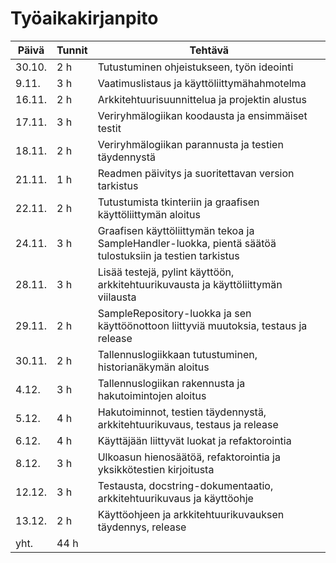 # Työaikakirjanpito

Päivä | Tunnit | Tehtävä
----- | ------ | -------
30.10. | 2 h | Tutustuminen ohjeistukseen, työn ideointi
9.11. | 3 h | Vaatimuslistaus ja käyttöliittymähahmotelma
16.11. | 2 h | Arkkitehtuurisuunnittelua ja projektin alustus
17.11. | 3 h | Veriryhmälogiikan koodausta ja ensimmäiset testit
18.11. | 2 h | Veriryhmälogiikan parannusta ja testien täydennystä
21.11. | 1 h | Readmen päivitys ja suoritettavan version tarkistus
22.11. | 2 h | Tutustumista tkinteriin ja graafisen käyttöliittymän aloitus
24.11. | 3 h | Graafisen käyttöliittymän tekoa ja SampleHandler-luokka, pientä säätöä tulostuksiin ja testien tarkistus
28.11. | 3 h | Lisää testejä, pylint käyttöön, arkkitehtuurikuvausta ja käyttöliittymän viilausta
29.11. | 2 h | SampleRepository-luokka ja sen käyttöönottoon liittyviä muutoksia, testaus ja release
30.11. | 2 h | Tallennuslogiikkaan tutustuminen, historianäkymän aloitus
4.12. | 3 h | Tallennuslogiikan rakennusta ja hakutoimintojen aloitus
5.12. | 4 h | Hakutoiminnot, testien täydennystä, arkkitehtuurikuvaus, testaus ja release
6.12. | 4 h | Käyttäjään liittyvät luokat ja refaktorointia
8.12. | 3 h | Ulkoasun hienosäätöä, refaktorointia ja yksikkötestien kirjoitusta
12.12. | 3 h | Testausta, docstring-dokumentaatio, arkkitehtuurikuvaus ja käyttöohje
13.12. | 2 h | Käyttöohjeen ja arkkitehtuurikuvauksen täydennys, release
yht. | 44 h |
